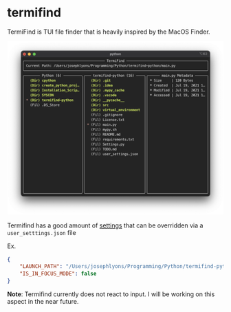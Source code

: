 # termifind

TermiFind is TUI file finder that is heavily inspired by the MacOS Finder.

![termifind_screenshot](./images/termifind_screenshot.png)

Termifind has a good amount of [settings](./settings.py) that can be overridden via a `user_setttings.json` file

Ex.

```json
{
    "LAUNCH_PATH": "/Users/josephlyons/Programming/Python/termifind-python/main.py",
    "IS_IN_FOCUS_MODE": false
}
```

**Note**: Termifind currently does not react to input.  I will be working on this aspect in the near future.
